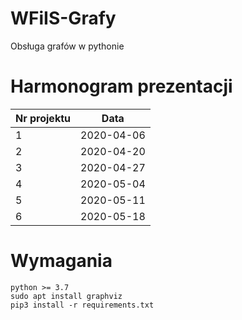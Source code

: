 # WFiIS-Grafy
Obsługa grafów w pythonie

# Harmonogram prezentacji
Nr projektu | Data
--- | ---
1 | 2020-04-06
2 | 2020-04-20
3 | 2020-04-27
4 | 2020-05-04
5 | 2020-05-11
6 | 2020-05-18

# Wymagania
```
python >= 3.7
sudo apt install graphviz
pip3 install -r requirements.txt
```